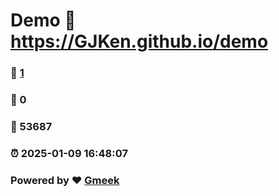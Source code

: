 # Demo :link: https://GJKen.github.io/demo 
### :page_facing_up: [1](https://GJKen.github.io/demo/tag.html) 
### :speech_balloon: 0 
### :hibiscus: 53687 
### :alarm_clock: 2025-01-09 16:48:07 
### Powered by :heart: [Gmeek](https://github.com/Meekdai/Gmeek)
